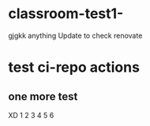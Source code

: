 # classroom-test1-
gjgkk
anything
Update to check renovate

# test ci-repo actions
## one more test
XD
1
2
3
4
5
6
